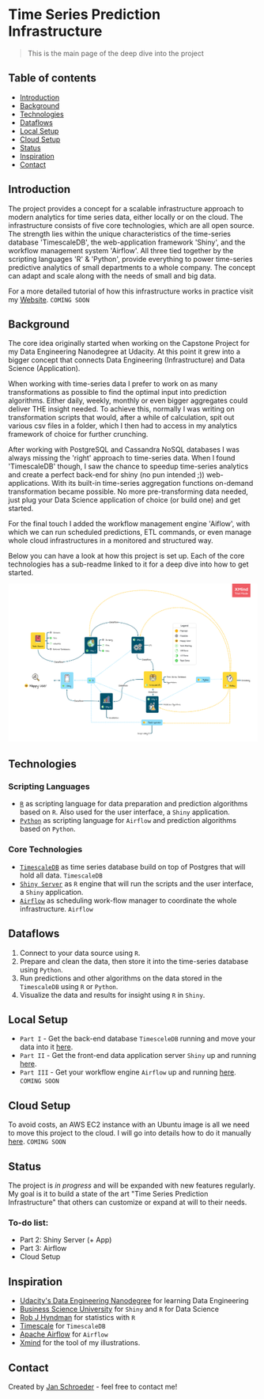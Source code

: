 # Time Series Prediction Infrastructure
> This is the main page of the deep dive into the project

## Table of contents
* [Introduction](#introduction)
* [Background](#background)
* [Technologies](#technologies)
* [Dataflows](#dataflows)
* [Local Setup](#local-setup)
* [Cloud Setup](#cloud-setup)
* [Status](#status)
* [Inspiration](#inspiration)
* [Contact](#contact)

## Introduction

The project provides a concept for a scalable infrastructure approach to modern analytics for time series data, either locally or on the cloud. The infrastructure consists of five core technologies, which are all open source. The strength lies within the unique characteristics of the time-series database 'TimescaleDB', the web-application framework 'Shiny', and the workflow management system 'Airflow'. All three tied together by the scripting languages 'R' & 'Python', provide everything to power time-series predictive analytics of small departments to a whole company. The concept can adapt and scale along with the needs of small and big data.

For a more detailed tutorial of how this infrastructure works in practice visit my [Website](http://schroederjan.com/). `COMING SOON`

## Background
The core idea originally started when working on the Capstone Project for my Data Engineering Nanodegree at Udacity. At this point it grew into a bigger concept that connects Data Engineering (Infrastructure) and Data Science (Application).

When working with time-series data I prefer to work on as many transformations as possible to find the optimal input into prediction algorithms. Either daily, weekly, monthly or even bigger aggregates could deliver THE insight needed. To achieve this, normally I was writing on transformation scripts that would, after a while of calculation, spit out various csv files in a folder, which I then had to access in my analytics framework of choice for further crunching. 

After working with PostgreSQL and Cassandra NoSQL databases I was always missing the 'right' approach to time-series data. When I found 'TimescaleDB' though, I saw the chance to speedup time-series analytics and create a perfect back-end for shiny (no pun intended ;)) web-applications. With its built-in time-series aggregation functions on-demand transformation became possible. No more pre-transforming data needed, just plug your Data Science application of choice (or build one) and get started.

For the final touch I added the workflow management engine 'Aiflow', with which we can run scheduled predictions, ETL commands, or even manage whole cloud infrastructures in a monitored and structured way.

Below you can have a look at how this project is set up.
Each of the core technologies has a sub-readme linked to it for a deep dive into how to get started. 

![](man/featured.png)

## Technologies

### Scripting Languages
* [`R`](https://www.r-project.org/) as scripting language for data preparation and prediction algorithms based on `R`. Also used for the user interface, a `Shiny` application.
* [`Python`](https://www.python.org/) as scripting language for `Airflow` and prediction algorithms based on `Python`.

### Core Technologies
* [`TimescaleDB`](https://www.timescale.com/) as time series database build on top of Postgres that will hold all data. `TimescaleDB`
* [`Shiny Server`](https://rstudio.com/products/shiny/shiny-server/) as `R` engine that will run the scripts and the user interface, a `Shiny` application.
* [`Airflow`](https://airflow.apache.org/) as scheduling work-flow manager to coordinate the whole infrastructure. `Airflow`

## Dataflows
1. Connect to your data source using `R`.
2. Prepare and clean the data, then store it into the time-series database using `Python`.
3. Run predictions and other algorithms on the data stored in the `TimescaleDB` using `R` or `Python`.
4. Visualize the data and results for insight using `R` in `Shiny`.

## Local Setup
* `Part I` - Get the back-end database `TimesceleDB` running and move your data into it [here](https://github.com/AionosChina/Time-Series-Prediction-Infrastructure/tree/main/timescaledb).
* `Part II` - Get the front-end data application server `Shiny` up and running [here](https://github.com/AionosChina/Time-Series-Prediction-Infrastructure/tree/main/shiny).
* `Part III` - Get your workflow engine `Airflow` up and running [here](https://github.com/AionosChina/Time-Series-Prediction-Infrastructure/tree/main/airflow). `COMING SOON`

## Cloud Setup
To avoid costs, an AWS EC2 instance with an Ubuntu image is all we need to move this project to the cloud.
I will go into details how to do it manually [here](). `COMING SOON`

## Status
The project is _in progress_ and will be expanded with new features regularly.
My goal is it to build a state of the art "Time Series Prediction Infrastructure" that others can customize or expand at will to their needs.

### To-do list:

* Part 2: Shiny Server (+ App)
* Part 3: Airflow
* Cloud Setup

## Inspiration

* [Udacity's Data Engineering Nanodegree](https://www.udacity.com/course/data-engineer-nanodegree--nd027) for learning Data Engineering
* [Business Science University](https://university.business-science.io/) for `Shiny` and `R` for Data Science
* [Rob J Hyndman](https://robjhyndman.com/publications/) for statistics with `R` 
* [Timescale](https://www.timescale.com/) for `TimescaleDB`
* [Apache Airflow](https://airflow.apache.org/) for `Airflow`
* [Xmind](https://www.xmind.net/xmind2020/) for the tool of my illustrations.

## Contact
Created by [Jan Schroeder](https://www.schroederjan.com/) - feel free to contact me!

